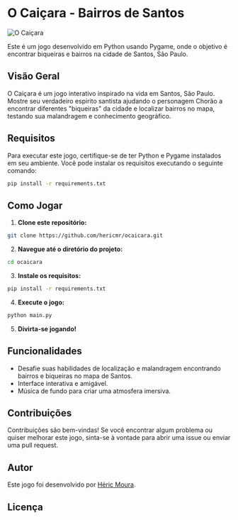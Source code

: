 # O Caiçara - Bairros de Santos

![O Caiçara](link_para_imagem_do_jogo)

Este é um jogo desenvolvido em Python usando Pygame, onde o objetivo é encontrar biqueiras e bairros na cidade de Santos, São Paulo.

## Visão Geral

O Caiçara é um jogo interativo inspirado na vida em Santos, São Paulo. Mostre  seu verdadeiro  espirito santista ajudando o personagem Chorão a encontrar diferentes "biqueiras" da cidade e localizar bairros no mapa, testando sua malandragem e conhecimento geográfico.

## Requisitos

Para executar este jogo, certifique-se de ter Python e Pygame instalados em seu ambiente. Você pode instalar os requisitos executando o seguinte comando:

```bash
pip install -r requirements.txt
```

## Como Jogar

1. **Clone este repositório:**

```bash
git clone https://github.com/hericmr/ocaicara.git
```

2. **Navegue até o diretório do projeto:**

```bash
cd ocaicara
```

3. **Instale os requisitos:**

```bash
pip install -r requirements.txt
```

4. **Execute o jogo:**

```bash
python main.py
```

5. **Divirta-se jogando!**

## Funcionalidades

- Desafie suas habilidades de localização e malandragem encontrando bairros e biqueiras no mapa de Santos.
- Interface interativa e amigável.
- Música de fundo para criar uma atmosfera imersiva.

## Contribuições

Contribuições são bem-vindas! Se você encontrar algum problema ou quiser melhorar este jogo, sinta-se à vontade para abrir uma issue ou enviar uma pull request.

## Autor

Este jogo foi desenvolvido por [Héric Moura](https://github.com/hericmr).

## Licença

